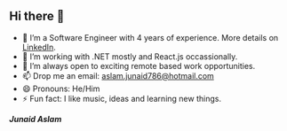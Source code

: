 ## Hi there 👋

- 🔭 I’m a Software Engineer with 4 years of experience. More details on [LinkedIn](https://www.linkedin.com/in/mjunaidaslam/).
- 🌱 I’m working with .NET mostly and React.js occassionally.
- 🤔 I’m always open to exciting remote based work opportunities.
- 📫 Drop me an email: aslam.junaid786@hotmail.com
- 😄 Pronouns: He/Him
- ⚡ Fun fact: I like music, ideas and learning new things.

_**Junaid Aslam**_
